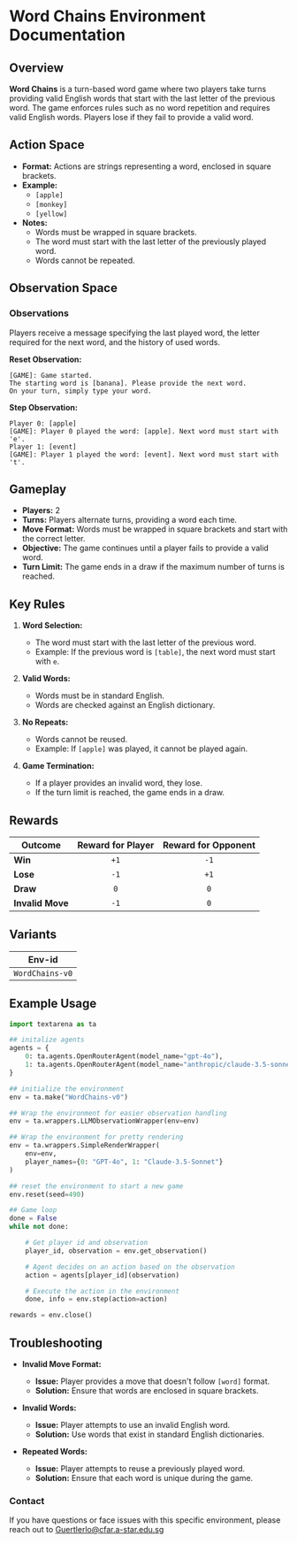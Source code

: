 # Word Chains Environment Documentation

## Overview

**Word Chains** is a turn-based word game where two players take turns providing valid English words that start with the last letter of the previous word. The game enforces rules such as no word repetition and requires valid English words. Players lose if they fail to provide a valid word.

## Action Space

- **Format:** Actions are strings representing a word, enclosed in square brackets.
- **Example:**
    - `[apple]`
    - `[monkey]`
    - `[yellow]`
- **Notes:**
    - Words must be wrapped in square brackets.
    - The word must start with the last letter of the previously played word.
    - Words cannot be repeated.

## Observation Space

### Observations
Players receive a message specifying the last played word, the letter required for the next word, and the history of used words.

**Reset Observation:**
```plaintext
[GAME]: Game started.
The starting word is [banana]. Please provide the next word.
On your turn, simply type your word.
```

**Step Observation:**
```plaintext
Player 0: [apple]
[GAME]: Player 0 played the word: [apple]. Next word must start with 'e'.
Player 1: [event]
[GAME]: Player 1 played the word: [event]. Next word must start with 't'.
```

## Gameplay

- **Players:** 2
- **Turns:** Players alternate turns, providing a word each time.
- **Move Format:** Words must be wrapped in square brackets and start with the correct letter.
- **Objective:** The game continues until a player fails to provide a valid word.
- **Turn Limit:** The game ends in a draw if the maximum number of turns is reached.

## Key Rules

1. **Word Selection:**
    - The word must start with the last letter of the previous word.
    - Example: If the previous word is `[table]`, the next word must start with `e`.

2. **Valid Words:**
    - Words must be in standard English.
    - Words are checked against an English dictionary.

3. **No Repeats:**
    - Words cannot be reused.
    - Example: If `[apple]` was played, it cannot be played again.

4. **Game Termination:**
    - If a player provides an invalid word, they lose.
    - If the turn limit is reached, the game ends in a draw.

## Rewards

| Outcome          | Reward for Player | Reward for Opponent |
|------------------|:-----------------:|:-------------------:|
| **Win**          | `+1`              | `-1`                |
| **Lose**         | `-1`              | `+1`                |
| **Draw**         |  `0`              |  `0`                |
| **Invalid Move** | `-1`              |  `0`                |



## Variants

| Env-id                   |
|--------------------------|
| `WordChains-v0`          |




## Example Usage

```python
import textarena as ta

## initalize agents
agents = {
    0: ta.agents.OpenRouterAgent(model_name="gpt-4o"),
    1: ta.agents.OpenRouterAgent(model_name="anthropic/claude-3.5-sonnet"),
}

## initialize the environment
env = ta.make("WordChains-v0")

## Wrap the environment for easier observation handling
env = ta.wrappers.LLMObservationWrapper(env=env)

## Wrap the environment for pretty rendering
env = ta.wrappers.SimpleRenderWrapper(
    env=env,
    player_names={0: "GPT-4o", 1: "Claude-3.5-Sonnet"}
)

## reset the environment to start a new game
env.reset(seed=490)

## Game loop
done = False
while not done:

    # Get player id and observation
    player_id, observation = env.get_observation()

    # Agent decides on an action based on the observation
    action = agents[player_id](observation)

    # Execute the action in the environment
    done, info = env.step(action=action)

rewards = env.close()
```

## Troubleshooting

- **Invalid Move Format:**
    - **Issue:** Player provides a move that doesn't follow `[word]` format.
    - **Solution:** Ensure that words are enclosed in square brackets.

- **Invalid Words:**
    - **Issue:** Player attempts to use an invalid English word.
    - **Solution:** Use words that exist in standard English dictionaries.

- **Repeated Words:**
    - **Issue:** Player attempts to reuse a previously played word.
    - **Solution:** Ensure that each word is unique during the game.

### Contact
If you have questions or face issues with this specific environment, please reach out to Guertlerlo@cfar.a-star.edu.sg

